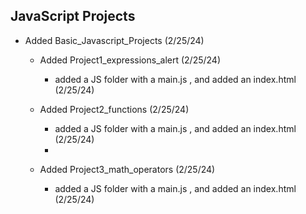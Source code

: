 ## JavaScript Projects

- Added Basic_Javascript_Projects (2/25/24)
    - Added Project1_expressions_alert  (2/25/24)
        - added a JS folder with a main.js , and added an index.html (2/25/24)
          
    - Added Project2_functions  (2/25/24)
        - added a JS folder with a main.js , and added an index.html (2/25/24)
        - 
     - Added Project3_math_operators (2/25/24)
        - added a JS folder with a main.js , and added an index.html (2/25/24)
